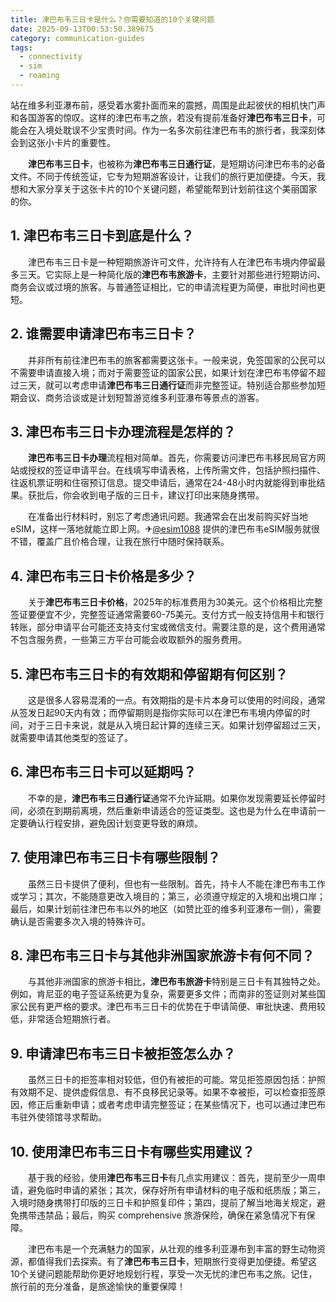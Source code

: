 ```yaml
---
title: 津巴布韦三日卡是什么？你需要知道的10个关键问题
date: 2025-09-13T00:53:50.389675
category: communication-guides
tags:
  - connectivity
  - sim
  - roaming
---
```


站在维多利亚瀑布前，感受着水雾扑面而来的震撼，周围是此起彼伏的相机快门声和各国游客的惊叹。这样的津巴布韦之旅，若没有提前准备好**津巴布韦三日卡**，可能会在入境处耽误不少宝贵时间。作为一名多次前往津巴布韦的旅行者，我深刻体会到这张小卡片的重要性。

　　**津巴布韦三日卡**，也被称为**津巴布韦三日通行证**，是短期访问津巴布韦的必备文件。不同于传统签证，它专为短期游客设计，让我们的旅行更加便捷。今天，我想和大家分享关于这张卡片的10个关键问题，希望能帮到计划前往这个美丽国家的你。

## 1. 津巴布韦三日卡到底是什么？

　　津巴布韦三日卡是一种短期旅游许可文件，允许持有人在津巴布韦境内停留最多三天。它实际上是一种简化版的**津巴布韦旅游卡**，主要针对那些进行短期访问、商务会议或过境的旅客。与普通签证相比，它的申请流程更为简便，审批时间也更短。

## 2. 谁需要申请津巴布韦三日卡？

　　并非所有前往津巴布韦的旅客都需要这张卡。一般来说，免签国家的公民可以不需要申请直接入境；而对于需要签证的国家公民，如果计划在津巴布韦停留不超过三天，就可以考虑申请**津巴布韦三日通行证**而非完整签证。特别适合那些参加短期会议、商务洽谈或是计划短暂游览维多利亚瀑布等景点的游客。

## 3. 津巴布韦三日卡办理流程是怎样的？

　　**津巴布韦三日卡办理**流程相对简单。首先，你需要访问津巴布韦移民局官方网站或授权的签证申请平台。在线填写申请表格，上传所需文件，包括护照扫描件、往返机票证明和住宿预订信息。提交申请后，通常在24-48小时内就能得到审批结果。获批后，你会收到电子版的三日卡，建议打印出来随身携带。

　　在准备出行材料时，别忘了考虑通讯问题。我通常会在出发前购买好当地eSIM，这样一落地就能立即上网。✈[@esim1088](https://t.me/s/esim1088) 提供的津巴布韦eSIM服务就很不错，覆盖广且价格合理，让我在旅行中随时保持联系。

## 4. 津巴布韦三日卡价格是多少？

　　关于**津巴布韦三日卡价格**，2025年的标准费用为30美元。这个价格相比完整签证要便宜不少，完整签证通常需要60-75美元。支付方式一般支持信用卡和银行转账，部分申请平台可能还支持支付宝或微信支付。需要注意的是，这个费用通常不包含服务费，一些第三方平台可能会收取额外的服务费用。

## 5. 津巴布韦三日卡的有效期和停留期有何区别？

　　这是很多人容易混淆的一点。有效期指的是卡片本身可以使用的时间段，通常从签发日起90天内有效；而停留期则是指你实际可以在津巴布韦境内停留的时间，对于三日卡来说，就是从入境日起计算的连续三天。如果计划停留超过三天，就需要申请其他类型的签证了。

## 6. 津巴布韦三日卡可以延期吗？

　　不幸的是，**津巴布韦三日通行证**通常不允许延期。如果你发现需要延长停留时间，必须在到期前离境，然后重新申请适合的签证类型。这也是为什么在申请前一定要确认行程安排，避免因计划变更导致的麻烦。

## 7. 使用津巴布韦三日卡有哪些限制？

　　虽然三日卡提供了便利，但也有一些限制。首先，持卡人不能在津巴布韦工作或学习；其次，不能随意更改入境目的；第三，必须遵守规定的入境和出境口岸；最后，如果计划前往津巴布韦以外的地区（如赞比亚的维多利亚瀑布一侧），需要确认是否需要多次入境的特殊许可。

## 8. 津巴布韦三日卡与其他非洲国家旅游卡有何不同？

　　与其他非洲国家的旅游卡相比，**津巴布韦旅游卡**特别是三日卡有其独特之处。例如，肯尼亚的电子签证系统更为复杂，需要更多文件；而南非的签证则对某些国家公民有更严格的要求。津巴布韦三日卡的优势在于申请简便、审批快速、费用较低，非常适合短期旅行者。

## 9. 申请津巴布韦三日卡被拒签怎么办？

　　虽然三日卡的拒签率相对较低，但仍有被拒的可能。常见拒签原因包括：护照有效期不足、提供虚假信息、有不良移民记录等。如果不幸被拒，可以检查拒签原因，修正后重新申请；或者考虑申请完整签证；在某些情况下，也可以通过津巴布韦驻外使领馆寻求帮助。

## 10. 使用津巴布韦三日卡有哪些实用建议？

　　基于我的经验，使用**津巴布韦三日卡**有几点实用建议：首先，提前至少一周申请，避免临时申请的紧张；其次，保存好所有申请材料的电子版和纸质版；第三，入境时随身携带打印版的三日卡和护照复印件；第四，提前了解当地海关规定，避免携带违禁品；最后，购买 comprehensive 旅游保险，确保在紧急情况下有保障。

　　津巴布韦是一个充满魅力的国家，从壮观的维多利亚瀑布到丰富的野生动物资源，都值得我们去探索。有了**津巴布韦三日卡**，短期旅行变得更加便捷。希望这10个关键问题能帮助你更好地规划行程，享受一次无忧的津巴布韦之旅。记住，旅行前的充分准备，是旅途愉快的重要保障！